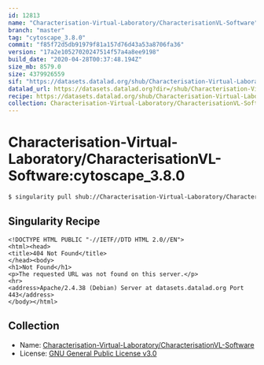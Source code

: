 ```yaml
---
id: 12813
name: "Characterisation-Virtual-Laboratory/CharacterisationVL-Software"
branch: "master"
tag: "cytoscape_3.8.0"
commit: "f85f72d5db91979f81a157d76d43a53a8706fa36"
version: "17a2e10527020247514f57a4a8ee9198"
build_date: "2020-04-28T00:37:48.194Z"
size_mb: 8579.0
size: 4379926559
sif: "https://datasets.datalad.org/shub/Characterisation-Virtual-Laboratory/CharacterisationVL-Software/cytoscape_3.8.0/2020-04-28-f85f72d5-17a2e105/17a2e10527020247514f57a4a8ee9198.sif"
datalad_url: https://datasets.datalad.org?dir=/shub/Characterisation-Virtual-Laboratory/CharacterisationVL-Software/cytoscape_3.8.0/2020-04-28-f85f72d5-17a2e105/
recipe: https://datasets.datalad.org/shub/Characterisation-Virtual-Laboratory/CharacterisationVL-Software/cytoscape_3.8.0/2020-04-28-f85f72d5-17a2e105/Singularity
collection: Characterisation-Virtual-Laboratory/CharacterisationVL-Software
---
```


# Characterisation-Virtual-Laboratory/CharacterisationVL-Software:cytoscape_3.8.0

```bash
$ singularity pull shub://Characterisation-Virtual-Laboratory/CharacterisationVL-Software:cytoscape_3.8.0
```

## Singularity Recipe

```singularity
<!DOCTYPE HTML PUBLIC "-//IETF//DTD HTML 2.0//EN">
<html><head>
<title>404 Not Found</title>
</head><body>
<h1>Not Found</h1>
<p>The requested URL was not found on this server.</p>
<hr>
<address>Apache/2.4.38 (Debian) Server at datasets.datalad.org Port 443</address>
</body></html>
```

## Collection

 - Name: [Characterisation-Virtual-Laboratory/CharacterisationVL-Software](https://github.com/Characterisation-Virtual-Laboratory/CharacterisationVL-Software)
 - License: [GNU General Public License v3.0](https://api.github.com/licenses/gpl-3.0)

